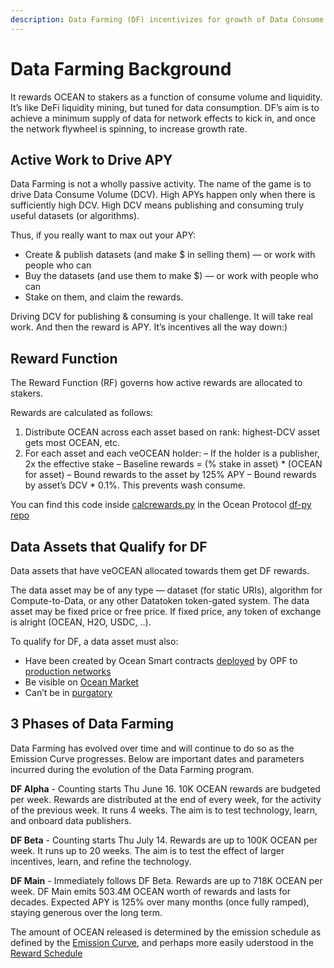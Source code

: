 ```yaml
---
description: Data Farming (DF) incentivizes for growth of Data Consume Volume (DCV) in the Ocean ecosystem.
---
```

# Data Farming Background

It rewards OCEAN to stakers as a function of consume volume and liquidity. It’s like DeFi liquidity mining, but tuned for data consumption. DF’s aim is to achieve a minimum supply of data for network effects to kick in, and once the network flywheel is spinning, to increase growth rate.

## Active Work to Drive APY

Data Farming is not a wholly passive activity. The name of the game is to drive Data Consume Volume (DCV). High APYs happen only when there is sufficiently high DCV. High DCV means publishing and consuming truly useful datasets (or algorithms).

Thus, if you really want to max out your APY:
- Create & publish datasets (and make $ in selling them) — or work with people who can
- Buy the datasets (and use them to make $) — or work with people who can
- Stake on them, and claim the rewards.

Driving DCV for publishing & consuming is your challenge. It will take real work. And then the reward is APY. It’s incentives all the way down:)

## Reward Function

The Reward Function (RF) governs how active rewards are allocated to stakers.

Rewards are calculated as follows:
1. Distribute OCEAN across each asset based on rank: highest-DCV asset gets most OCEAN, etc.
1. For each asset and each veOCEAN holder:
– If the holder is a publisher, 2x the effective stake
– Baseline rewards = (% stake in asset) * (OCEAN for asset)
– Bound rewards to the asset by 125% APY
– Bound rewards by asset’s DCV * 0.1%. This prevents wash consume.

You can find this code inside [calcrewards.py](https://github.com/oceanprotocol/df-py/blob/main/util/calcrewards.py) in the Ocean Protocol [df-py repo](https://github.com/oceanprotocol/df-py/)

## Data Assets that Qualify for DF

Data assets that have veOCEAN allocated towards them get DF rewards.

The data asset may be of any type — dataset (for static URIs), algorithm for Compute-to-Data, or any other Datatoken token-gated system. The data asset may be fixed price or free price. If fixed price, any token of exchange is alright (OCEAN, H2O, USDC, ..).

To qualify for DF, a data asset must also:
- Have been created by Ocean Smart contracts [deployed](https://github.com/oceanprotocol/contracts/blob/v4main/addresses/address.json) by OPF to [production networks](https://docs.oceanprotocol.com/core-concepts/networks)
- Be visible on [Ocean Market](https://market.oceanprotocol.com/)
- Can’t be in [purgatory](https://github.com/oceanprotocol/list-purgatory/blob/main/policies/README.md)

## 3 Phases of Data Farming

Data Farming has evolved over time and will continue to do so as the Emission Curve progresses. Below are important dates and parameters incurred during the evolution of the Data Farming program.

**DF Alpha** - Counting starts Thu June 16. 10K OCEAN rewards are budgeted per week. Rewards are distributed at the end of every week, for the activity of the previous week. It runs 4 weeks. The aim is to test technology, learn, and onboard data publishers.

**DF Beta** - Counting starts Thu July 14. Rewards are up to 100K OCEAN per week. It runs up to 20 weeks. The aim is to test the effect of larger incentives, learn, and refine the technology.

**DF Main** - Immediately follows DF Beta. Rewards are up to 718K OCEAN per week. DF Main emits 503.4M OCEAN worth of rewards and lasts for decades. Expected APY is 125% over many months (once fully ramped), staying generous over the long term.

The amount of OCEAN released is determined by the emission schedule as defined by the [Emission Curve](emissions-apys.md#emissions--apys), and perhaps more easily uderstood in the [Reward Schedule](df-intro.md#reward-schedule)